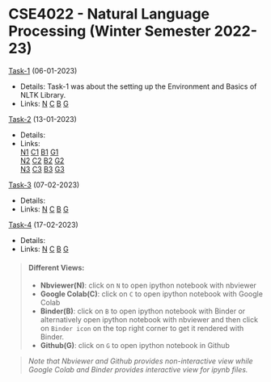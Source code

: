 # CSE4022 - Natural Language Processing (Winter Semester 2022-23)  

[Task-1](https://github.com/vishwajeet7381/cse4022/blob/main/task1) (06-01-2023)
- Details: Task-1 was about the setting up the Environment and Basics of NLTK Library.
- Links: [N]() [C]() [B]() [G]()

[Task-2](https://github.com/vishwajeet7381/cse4022/tree/main/task2) (13-01-2023)
- Details:
- Links:  
    [N1]() [C1]() [B1]() [G1]()  
    [N2]() [C2]() [B2]() [G2]()  
    [N3]() [C3]() [B3]() [G3]()

[Task-3](https://github.com/vishwajeet7381/cse4022/tree/main/task3) (07-02-2023)
- Details: 
- Links: [N]() [C]() [B]() [G]()

[Task-4](https://github.com/vishwajeet7381/cse4022/tree/main/task3) (17-02-2023)
- Details:
- Links: [N]() [C]() [B]() [G]()

> #### **Different Views:**  
> - **Nbviewer(N)**: click on `N` to open ipython notebook with nbviewer
> - **Google Colab(C)**: click on `C` to open ipython notebook with Google Colab
> - **Binder(B)**: click on `B` to open ipython notebook with Binder or alternatively open ipython notebook with nbviewer and then click on `Binder icon` on the top right corner to get it rendered with Binder.
> - **Github(G)**: click on `G` to open ipython notebook in Github  

> *Note that Nbviewer and Github provides non-interactive view while Google Colab and Binder provides interactive view for ipynb files.*